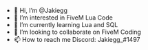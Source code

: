 - 👋 Hi, I’m @Jakiegg
- 👀 I’m interested in FiveM Lua Code
- 🌱 I’m currently learning Lua and SQL
- 💞️ I’m looking to collaborate on FiveM Coding
- 📫 How to reach me Discord: Jakiegg_#1497
